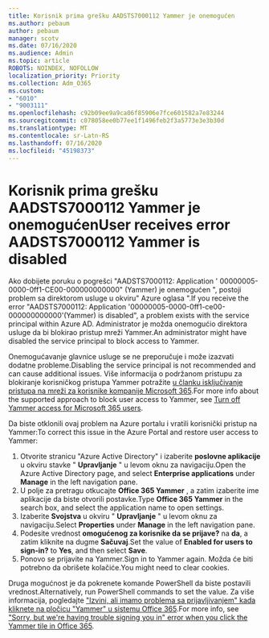 ```yaml
---
title: Korisnik prima grešku AADSTS7000112 Yammer je onemogućen
ms.author: pebaum
author: pebaum
manager: scotv
ms.date: 07/16/2020
ms.audience: Admin
ms.topic: article
ROBOTS: NOINDEX, NOFOLLOW
localization_priority: Priority
ms.collection: Adm_O365
ms.custom:
- "6010"
- "9003111"
ms.openlocfilehash: c92b09ee9a9ca06f85906e7fce601582a7e83244
ms.sourcegitcommit: c078058ee0b77ee1f1496feb2f3a5773e3e3b30d
ms.translationtype: MT
ms.contentlocale: sr-Latn-RS
ms.lasthandoff: 07/16/2020
ms.locfileid: "45198373"
---
```

# <a name="user-receives-error-aadsts7000112-yammer-is-disabled"></a><span data-ttu-id="fbd29-102">Korisnik prima grešku AADSTS7000112 Yammer je onemogućen</span><span class="sxs-lookup"><span data-stu-id="fbd29-102">User receives error AADSTS7000112 Yammer is disabled</span></span>

<span data-ttu-id="fbd29-103">Ako dobijete poruku o pogrešci "AADSTS7000112: Application ' 00000005-0000-0ff1-CE00-000000000000" (Yammer) je onemogućen ", postoji problem sa direktorom usluge u okviru" Azure oglasa ".</span><span class="sxs-lookup"><span data-stu-id="fbd29-103">If you receive the error "AADSTS7000112: Application '00000005-0000-0ff1-ce00-000000000000'(Yammer) is disabled", a problem exists with the service principal within Azure AD.</span></span> <span data-ttu-id="fbd29-104">Administrator je možda onemogućio direktora usluge da bi blokirao pristup mreži Yammer.</span><span class="sxs-lookup"><span data-stu-id="fbd29-104">An administrator might have disabled the service principal to block access to Yammer.</span></span>

<span data-ttu-id="fbd29-105">Onemogućavanje glavnice usluge se ne preporučuje i može izazvati dodatne probleme.</span><span class="sxs-lookup"><span data-stu-id="fbd29-105">Disabling the service principal is not recommended and can cause additional issues.</span></span> <span data-ttu-id="fbd29-106">Više informacija o podržanom pristupu za blokiranje korisničkog pristupa Yammer potražite [u članku isključivanje pristupa na mreži za korisnike kompanije Microsoft 365](https://docs.microsoft.com/yammer/manage-yammer-users/turn-off-user-access).</span><span class="sxs-lookup"><span data-stu-id="fbd29-106">For more info about the supported approach to block user access to Yammer, see [Turn off Yammer access for Microsoft 365 users](https://docs.microsoft.com/yammer/manage-yammer-users/turn-off-user-access).</span></span>  

<span data-ttu-id="fbd29-107">Da biste otklonili ovaj problem na Azure portalu i vratili korisnički pristup na Yammer:</span><span class="sxs-lookup"><span data-stu-id="fbd29-107">To correct this issue in the Azure Portal and restore user access to Yammer:</span></span>

1.  <span data-ttu-id="fbd29-108">Otvorite stranicu "Azure Active Directory" i izaberite **poslovne aplikacije** u okviru stavke " **Upravljanje** " u levom oknu za navigaciju.</span><span class="sxs-lookup"><span data-stu-id="fbd29-108">Open the Azure Active Directory page, and select **Enterprise applications** under **Manage** in the left navigation pane.</span></span>
3.  <span data-ttu-id="fbd29-109">U polje za pretragu otkucajte **Office 365 Yammer** , a zatim izaberite ime aplikacije da biste otvorili postavke.</span><span class="sxs-lookup"><span data-stu-id="fbd29-109">Type **Office 365 Yammer** in the search box, and select the application name to open settings.</span></span>
4.  <span data-ttu-id="fbd29-110">Izaberite **Svojstva** u okviru " **Upravljanje** " u levom oknu za navigaciju.</span><span class="sxs-lookup"><span data-stu-id="fbd29-110">Select **Properties** under **Manage** in the left navigation pane.</span></span>
5.  <span data-ttu-id="fbd29-111">Podesite vrednost **omogućenog za korisnike da se prijave?** na **da**, a zatim kliknite na dugme **Sačuvaj**.</span><span class="sxs-lookup"><span data-stu-id="fbd29-111">Set the value of **Enabled for users to sign-in?** to **Yes**, and then select **Save**.</span></span>
6.  <span data-ttu-id="fbd29-112">Ponovo se prijavite na Yammer.</span><span class="sxs-lookup"><span data-stu-id="fbd29-112">Sign in to Yammer again.</span></span> <span data-ttu-id="fbd29-113">Možda će biti potrebno da obrišete kolačiće.</span><span class="sxs-lookup"><span data-stu-id="fbd29-113">You might need to clear cookies.</span></span>

<span data-ttu-id="fbd29-114">Druga mogućnost je da pokrenete komande PowerShell da biste postavili vrednost.</span><span class="sxs-lookup"><span data-stu-id="fbd29-114">Alternatively, run PowerShell commands to set the value.</span></span> <span data-ttu-id="fbd29-115">Za više informacija, pogledajte ["Izvini, ali imamo problema sa prijavljivanjem" kada kliknete na pločicu "Yammer" u sistemu Office 365](https://docs.microsoft.com/yammer/troubleshoot-problems/error-when-click-the-yammer-tile-in-office-365).</span><span class="sxs-lookup"><span data-stu-id="fbd29-115">For more info, see ["Sorry, but we're having trouble signing you in" error when you click the Yammer tile in Office 365](https://docs.microsoft.com/yammer/troubleshoot-problems/error-when-click-the-yammer-tile-in-office-365).</span></span> 